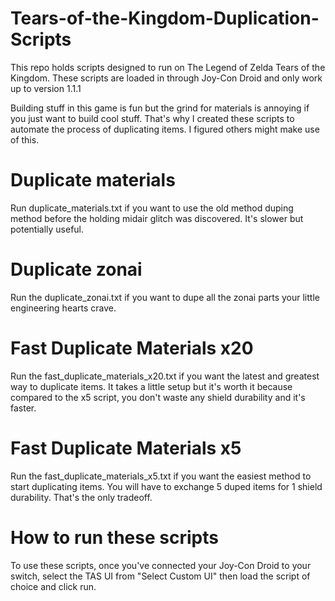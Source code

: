 # Tears-of-the-Kingdom-Duplication-Scripts
This repo holds scripts designed to run on The Legend of Zelda Tears of the Kingdom. These scripts are loaded in through Joy-Con Droid and only work up to version 1.1.1

Building stuff in this game is fun but the grind for materials is annoying if you just want to build cool stuff. That's why I created these scripts to automate the process of duplicating items. I figured others might make use of this.

# Duplicate materials
Run duplicate_materials.txt if you want to use the old method duping method before the holding midair glitch was discovered. It's slower but potentially useful.

# Duplicate zonai
Run the duplicate_zonai.txt if you want to dupe all the zonai parts your little engineering hearts crave.

# Fast Duplicate Materials x20
Run the fast_duplicate_materials_x20.txt if you want the latest and greatest way to duplicate items. It takes a little setup but it's worth it because compared to the x5 script, you don't waste any shield durability and it's faster.

# Fast Duplicate Materials x5
Run the fast_duplicate_materials_x5.txt if you want the easiest method to start duplicating items. You will have to exchange 5 duped items for 1 shield durability. That's the only tradeoff.

# How to run these scripts
To use these scripts, once you've connected your Joy-Con Droid to your switch, select the TAS UI from "Select Custom UI" then load the script of choice and click run.
